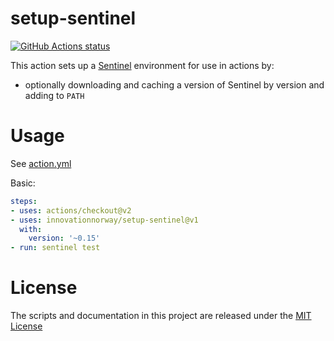 # setup-sentinel

<p align="left">
  <a href="https://github.com/innovationnorway/setup-sentinel"><img alt="GitHub Actions status" src="https://github.com/innovationnorway/setup-sentinel/workflows/build-test/badge.svg"></a>
</p>

This action sets up a [Sentinel](https://docs.hashicorp.com/sentinel/) environment for use in actions by:

- optionally downloading and caching a version of Sentinel by version and adding to `PATH`

# Usage

See [action.yml](action.yml)

Basic:
```yaml
steps:
- uses: actions/checkout@v2
- uses: innovationnorway/setup-sentinel@v1
  with:
    version: '~0.15'
- run: sentinel test
```

# License

The scripts and documentation in this project are released under the [MIT License](LICENSE)

